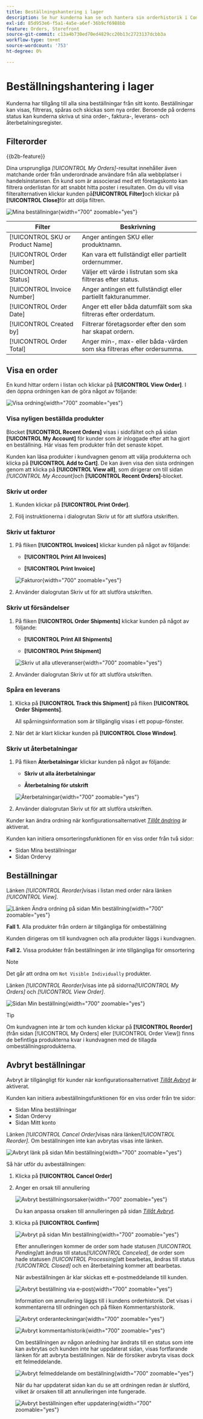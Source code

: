 ```yaml
---
title: Beställningshantering i lager
description: Se hur kunderna kan se och hantera sin orderhistorik i Commerce Store.
exl-id: 85d953e6-f5a1-4a5e-a6ef-36b9cf6988bb
feature: Orders, Storefront
source-git-commit: c13a4b730ed70ed4829cc20b13c2723137dcbb3a
workflow-type: tm+mt
source-wordcount: '753'
ht-degree: 0%

---
```


# Beställningshantering i lager

Kunderna har tillgång till alla sina beställningar från sitt konto. Beställningar kan visas, filtreras, spåras och skickas som nya order. Beroende på orderns status kan kunderna skriva ut sina order-, faktura-, leverans- och återbetalningsregister.

## Filterorder

{{b2b-feature}}

Dina ursprungliga _[!UICONTROL My Orders]_-resultat innehåller även matchande order från underordnade användare från alla webbplatser i handelsinstansen. En kund som är associerad med ett företagskonto kan filtrera orderlistan för att snabbt hitta poster i resultaten. Om du vill visa filteralternativen klickar kunden på&#x200B;**[!UICONTROL Filter]**&#x200B;och klickar på&#x200B;**[!UICONTROL Close]**&#x200B;för att dölja filtren.

![Mina beställningar](./assets/account-dashboard-my-orders-b2b.png){width="700" zoomable="yes"}

| Filter | Beskrivning |
| ------ | ----------- |
| [!UICONTROL SKU or Product Name] | Anger antingen SKU eller produktnamn. |
| [!UICONTROL Order Number] | Kan vara ett fullständigt eller partiellt ordernummer. |
| [!UICONTROL Order Status] | Väljer ett värde i listrutan som ska filtreras efter status. |
| [!UICONTROL Invoice Number] | Anger antingen ett fullständigt eller partiellt fakturanummer. |
| [!UICONTROL Order Date] | Anger ett eller båda datumfält som ska filtreras efter orderdatum. |
| [!UICONTROL Created by] | Filtrerar företagsorder efter den som har skapat ordern. |
| [!UICONTROL Order Total] | Anger min-, max- eller båda-värden som ska filtreras efter ordersumma. |

## Visa en order

En kund hittar ordern i listan och klickar på **[!UICONTROL View Order]**. I den öppna ordningen kan de göra något av följande:

![Visa ordning](./assets/customer-account-order-items-ordered.png){width="700" zoomable="yes"}

### Visa nyligen beställda produkter

Blocket **[!UICONTROL Recent Orders]** visas i sidofältet och på sidan **[!UICONTROL My Account]** för kunder som är inloggade efter att ha gjort en beställning. Här visas fem produkter från det senaste köpet.

Kunden kan läsa produkter i kundvagnen genom att välja produkterna och klicka på **[!UICONTROL Add to Cart]**. De kan även visa den sista ordningen genom att klicka på **[!UICONTROL View all]**, som dirigerar om till sidan _[!UICONTROL My Account]_&#x200B;och **[!UICONTROL Recent Orders]**-blocket.

### Skriv ut order

1. Kunden klickar på **[!UICONTROL Print Order]**.

1. Följ instruktionerna i dialogrutan Skriv ut för att slutföra utskriften.

### Skriv ut fakturor

1. På fliken **[!UICONTROL Invoices]** klickar kunden på något av följande:

   - **[!UICONTROL Print All Invoices]**

   - **[!UICONTROL Print Invoice]**

   ![Fakturor](./assets/customer-account-order-invoices.png){width="700" zoomable="yes"}

1. Använder dialogrutan Skriv ut för att slutföra utskriften.

### Skriv ut försändelser

1. På fliken **[!UICONTROL Order Shipments]** klickar kunden på något av följande:

   - **[!UICONTROL Print All Shipments]**

   - **[!UICONTROL Print Shipment]**

   ![Skriv ut alla utleveranser](./assets/customer-account-order-shipments.png){width="700" zoomable="yes"}

1. Använder dialogrutan Skriv ut för att slutföra utskriften.

### Spåra en leverans

1. Klicka på **[!UICONTROL Track this Shipment]** på fliken **[!UICONTROL Order Shipments]**.

   All spårningsinformation som är tillgänglig visas i ett popup-fönster.

1. När det är klart klickar kunden på **[!UICONTROL Close Window]**.

### Skriv ut återbetalningar

1. På fliken **Återbetalningar** klickar kunden på något av följande:

   - **Skriv ut alla återbetalningar**

   - **Återbetalning för utskrift**

   ![Återbetalningar](./assets/customer-account-order-refunds.png){width="700" zoomable="yes"}

1. Använder dialogrutan Skriv ut för att slutföra utskriften.

Kunder kan ändra ordning när konfigurationsalternativet [_Tillåt ändring_](reorders-allow.md) är aktiverat.

Kunden kan initiera omsorteringsfunktionen för en viss order från två sidor:

- Sidan Mina beställningar
- Sidan Ordervy

## Beställningar

Länken _[!UICONTROL Reorder]_&#x200B;visas i listan med order nära länken&#x200B;_[!UICONTROL View]_.

![Länken Ändra ordning på sidan Min beställning](./assets/account-dashboard-reorder.png){width="700" zoomable="yes"}

**Fall 1.** Alla produkter från ordern är tillgängliga för ombeställning

Kunden dirigeras om till kundvagnen och alla produkter läggs i kundvagnen.

**Fall 2.** Vissa produkter från beställningen är inte tillgängliga för omsortering

>[!NOTE]
>
>Det går att ordna om `Not Visible Individually` produkter.

Länken _[!UICONTROL Reorder]_&#x200B;visas inte på sidorna&#x200B;_[!UICONTROL My Orders]_ och _[!UICONTROL View Order]_.

![Sidan Min beställning](./assets/account-dashboard-reorder-grid.png){width="700" zoomable="yes"}

>[!TIP]
>
>Om kundvagnen inte är tom och kunden klickar på **[!UICONTROL Reorder]** (från sidan [!UICONTROL My Orders] eller [!UICONTROL Order View]) finns de befintliga produkterna kvar i kundvagnen med de tillagda ombeställningsprodukterna.

## Avbryt beställningar

Avbryt är tillgängligt för kunder när konfigurationsalternativet [_Tillåt Avbryt_](cancel-allow.md) är aktiverat.

Kunden kan initiera avbeställningsfunktionen för en viss order från tre sidor:

- Sidan Mina beställningar
- Sidan Ordervy
- Sidan Mitt konto

Länken _[!UICONTROL Cancel Order]_&#x200B;visas nära länken&#x200B;_[!UICONTROL Reorder]_. Om beställningen inte kan avbrytas visas inte länken.

![Avbryt länk på sidan Min beställning](./assets/account-dashboard-cancel.png){width="700" zoomable="yes"}

Så här utför du avbeställningen:

1. Klicka på **[!UICONTROL Cancel Order]**

1. Anger en orsak till annullering

   ![Avbryt beställningsorsaker](./assets/cancel-order-reasons.png){width="700" zoomable="yes"}

   Du kan anpassa orsaken till annulleringen på sidan [_Tillåt Avbryt_](cancel-allow.md).

1. Klicka på **[!UICONTROL Confirm]**

   ![Avbryt på sidan Min beställning](./assets/cancel-order.png){width="700" zoomable="yes"}

   Efter annulleringen kommer de order som hade statusen _[!UICONTROL Pending]_&#x200B;att ändras till status&#x200B;_[!UICONTROL Canceled]_, de order som hade statusen _[!UICONTROL Processing]_&#x200B;att bearbetas, ändras till status&#x200B;_[!UICONTROL Closed]_ och en återbetalning kommer att bearbetas.

   När avbeställningen är klar skickas ett e-postmeddelande till kunden.

   ![Avbryt beställning via e-post](./assets/cancel-order-email.png){width="700" zoomable="yes"}

   Information om annullering läggs till i kundens orderhistorik. Det visas i kommentarerna till ordningen och på fliken Kommentarshistorik.

   ![Avbryt orderanteckningar](./assets/cancel-order-notes.png){width="700" zoomable="yes"}

   ![Avbryt kommentarhistorik](./assets/cancel-order-comments.png){width="700" zoomable="yes"}

   Om beställningen av någon anledning har ändrats till en status som inte kan avbrytas och kunden inte har uppdaterat sidan, visas fortfarande länken för att avbryta beställningen. När de försöker avbryta visas dock ett felmeddelande.

   ![Avbryt felmeddelande om beställning](./assets/cancel-order-error-message.png){width="700" zoomable="yes"}

   När du har uppdaterat sidan kan du se att ordningen redan är slutförd, vilket är orsaken till att annulleringen inte fungerade.

   ![Avbryt beställningen efter uppdatering](./assets/cancel-order-after-refresh.png){width="700" zoomable="yes"}
